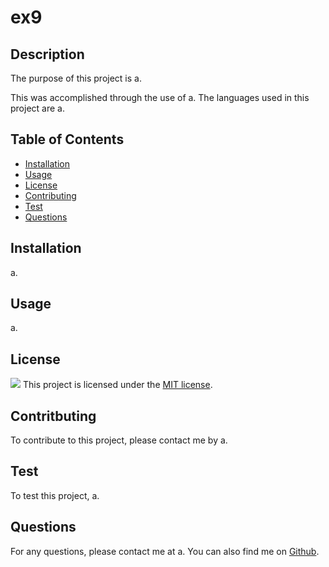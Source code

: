# ex9

  ## Description
  The purpose of this project is a.

  This was accomplished through the use of a. The languages used in this project are a.

  ## Table of Contents
  - [Installation](#installation)
  - [Usage](#usage)
  - [License](#license)
  - [Contributing](#contritbuting)
  - [Test](#test)
  - [Questions](#questions)

  ## Installation
  a.

  ## Usage
  a.

  ## License
  
<img src="https://img.shields.io/badge/License-MIT-yellow.svg"/>
This project is licensed under the <a href="https://opensource.org/licenses/MIT">MIT license</a>. 

  ## Contritbuting
  To contribute to this project, please contact me by a.

  ## Test
  To test this project, a.

  ## Questions
  For any questions, please contact me at a. You can also find me on <a href="https://github.com/a">Github</a>.

  